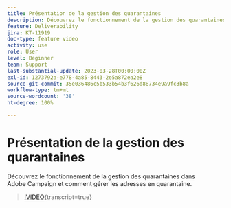 ```yaml
---
title: Présentation de la gestion des quarantaines
description: Découvrez le fonctionnement de la gestion des quarantaines dans Adobe Campaign et comment gérer les adresses en quarantaine.
feature: Deliverability
jira: KT-11919
doc-type: feature video
activity: use
role: User
level: Beginner
team: Support
last-substantial-update: 2023-03-28T00:00:00Z
exl-id: 1273792a-e778-4a85-8443-2e5a872ea2e8
source-git-commit: 35e036486c5b533b54b3f626d88734e9a9fc3b8a
workflow-type: tm+mt
source-wordcount: '38'
ht-degree: 100%

---
```


# Présentation de la gestion des quarantaines

Découvrez le fonctionnement de la gestion des quarantaines dans Adobe Campaign et comment gérer les adresses en quarantaine.

>[!VIDEO](https://video.tv.adobe.com/v/3415818?quality=12&learn=on){transcript=true}
